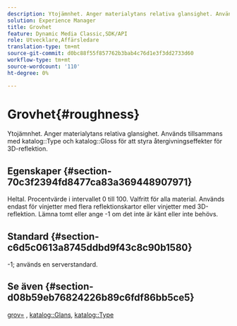 ```yaml
---
description: Ytojämnhet. Anger materialytans relativa glansighet. Används tillsammans med katalogtyp och katalogglans för att styra återgivningseffekter för 3D-reflektion.
solution: Experience Manager
title: Grovhet
feature: Dynamic Media Classic,SDK/API
role: Utvecklare,Affärsledare
translation-type: tm+mt
source-git-commit: d0bc88f55f857762b3bab4c76d1e3f3dd2733d60
workflow-type: tm+mt
source-wordcount: '110'
ht-degree: 0%

---
```



# Grovhet{#roughness}

Ytojämnhet. Anger materialytans relativa glansighet. Används tillsammans med katalog::Type och katalog::Gloss för att styra återgivningseffekter för 3D-reflektion.

## Egenskaper {#section-70c3f2394fd8477ca83a369448907971}

Heltal. Procentvärde i intervallet 0 till 100. Valfritt för alla material. Används endast för vinjetter med flera reflektionskartor eller vinjetter med 3D-reflektion. Lämna tomt eller ange -1 om det inte är känt eller inte behövs.

## Standard {#section-c6d5c0613a8745ddbd9f43c8c90b1580}

-1; används en serverstandard.

## Se även {#section-d08b59eb76824226b89c6fdf86bb5ce5}

[grov=](../../../../../ir-api/http-protocol/image-rendering-api-ref/c-ir-http-protocol-ref/c-ir-http-protocol-command-reference/r-ir-rough.md#reference-00add846b09f4dc39420bda1ca414180) ,  [katalog::Glans](../../../../../ir-api/material-cat/image-rendering-api-ref/c-ir-material-catalog/c-ir-material-data-reference/r-ir-cat-gloss.md#reference-5277f62a67e2408ab94699aa712f1eeb),  [katalog::Type](../../../../../ir-api/material-cat/image-rendering-api-ref/c-ir-material-catalog/c-ir-material-data-reference/r-ir-cat-type.md#reference-9bea147dda9f4e74bc0ec79dcc0d9161)

